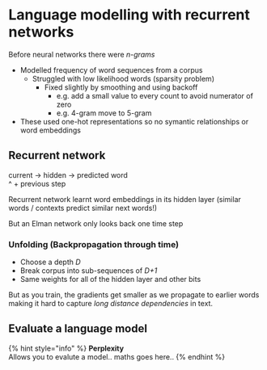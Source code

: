 # Language modelling with recurrent networks

Before neural networks there were _n-grams_

* Modelled frequency of word sequences from a corpus
  * Struggled with low likelihood words \(sparsity problem\)
    * Fixed slightly by smoothing and using backoff
      * e.g. add a small value to every count to avoid numerator of zero
      * e.g. 4-gram move to 5-gram
* These used one-hot representations so no symantic relationships or word embeddings

## Recurrent network

current -&gt; hidden -&gt; predicted word  
                   ^ + previous step

Recurrent network learnt word embeddings in its hidden layer \(similar words / contexts predict similar next words!\)

 But an Elman network only looks back one time step

### Unfolding \(Backpropagation through time\)

* Choose a depth _D_
* Break corpus into sub-sequences of _D+1_
* Same weights for all of the hidden layer and other bits

But as you train, the gradients get smaller as we propagate to earlier words making it hard to capture _long distance dependencies_ in text.

## Evaluate a language model

{% hint style="info" %}
**Perplexity**  
Allows you to evalute a model.. maths goes here..
{% endhint %}

